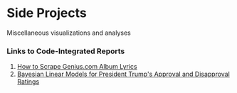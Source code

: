 # Side Projects
Miscellaneous visualizations and analyses

### Links to Code-Integrated Reports

1. [How to Scrape Genius.com Album Lyrics](http://htmlpreview.github.com/?https://github.com/jdiaz4302/Side_Projects/blob/master/scrape_Genius/how_to_scrape_genius.html)
2. [Bayesian Linear Models for President Trump's Approval and Disapproval Ratings](http://htmlpreview.github.com/?https://github.com/jdiaz4302/Side_Projects/blob/master/poll_ratings/poll_data_markdown.html)
